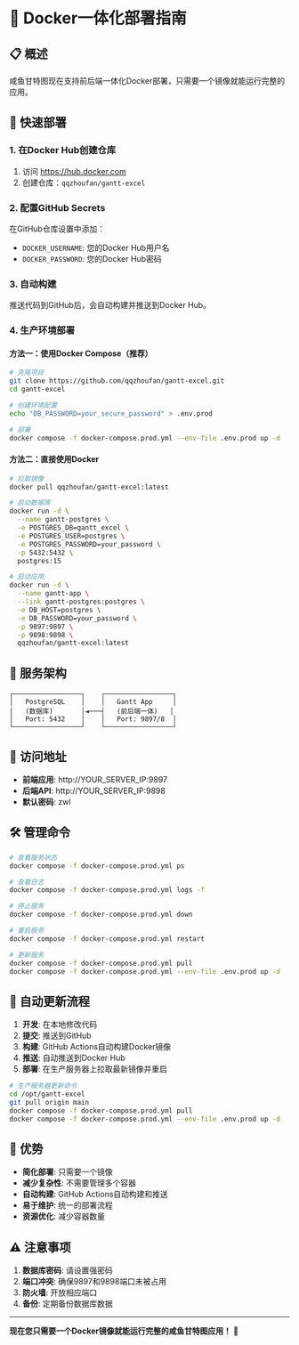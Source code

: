 # 🐳 Docker一体化部署指南

## 📋 概述

咸鱼甘特图现在支持前后端一体化Docker部署，只需要一个镜像就能运行完整的应用。

## 🚀 快速部署

### 1. 在Docker Hub创建仓库
1. 访问 https://hub.docker.com
2. 创建仓库：`qqzhoufan/gantt-excel`

### 2. 配置GitHub Secrets
在GitHub仓库设置中添加：
- `DOCKER_USERNAME`: 您的Docker Hub用户名
- `DOCKER_PASSWORD`: 您的Docker Hub密码

### 3. 自动构建
推送代码到GitHub后，会自动构建并推送到Docker Hub。

### 4. 生产环境部署

#### 方法一：使用Docker Compose（推荐）
```bash
# 克隆项目
git clone https://github.com/qqzhoufan/gantt-excel.git
cd gantt-excel

# 创建环境配置
echo "DB_PASSWORD=your_secure_password" > .env.prod

# 部署
docker compose -f docker-compose.prod.yml --env-file .env.prod up -d
```

#### 方法二：直接使用Docker
```bash
# 拉取镜像
docker pull qqzhoufan/gantt-excel:latest

# 启动数据库
docker run -d \
  --name gantt-postgres \
  -e POSTGRES_DB=gantt_excel \
  -e POSTGRES_USER=postgres \
  -e POSTGRES_PASSWORD=your_password \
  -p 5432:5432 \
  postgres:15

# 启动应用
docker run -d \
  --name gantt-app \
  --link gantt-postgres:postgres \
  -e DB_HOST=postgres \
  -e DB_PASSWORD=your_password \
  -p 9897:9897 \
  -p 9898:9898 \
  qqzhoufan/gantt-excel:latest
```

## 🔧 服务架构

```
┌─────────────────┐    ┌─────────────────┐
│   PostgreSQL    │    │   Gantt App     │
│   (数据库)       │◄───┤   (前后端一体)   │
│   Port: 5432    │    │   Port: 9897/8  │
└─────────────────┘    └─────────────────┘
```

## 📱 访问地址

- **前端应用**: http://YOUR_SERVER_IP:9897
- **后端API**: http://YOUR_SERVER_IP:9898
- **默认密码**: zwl

## 🛠️ 管理命令

```bash
# 查看服务状态
docker compose -f docker-compose.prod.yml ps

# 查看日志
docker compose -f docker-compose.prod.yml logs -f

# 停止服务
docker compose -f docker-compose.prod.yml down

# 重启服务
docker compose -f docker-compose.prod.yml restart

# 更新服务
docker compose -f docker-compose.prod.yml pull
docker compose -f docker-compose.prod.yml --env-file .env.prod up -d
```

## 🔄 自动更新流程

1. **开发**: 在本地修改代码
2. **提交**: 推送到GitHub
3. **构建**: GitHub Actions自动构建Docker镜像
4. **推送**: 自动推送到Docker Hub
5. **部署**: 在生产服务器上拉取最新镜像并重启

```bash
# 生产服务器更新命令
cd /opt/gantt-excel
git pull origin main
docker compose -f docker-compose.prod.yml pull
docker compose -f docker-compose.prod.yml --env-file .env.prod up -d
```

## 🎯 优势

- **简化部署**: 只需要一个镜像
- **减少复杂性**: 不需要管理多个容器
- **自动构建**: GitHub Actions自动构建和推送
- **易于维护**: 统一的部署流程
- **资源优化**: 减少容器数量

## ⚠️ 注意事项

1. **数据库密码**: 请设置强密码
2. **端口冲突**: 确保9897和9898端口未被占用
3. **防火墙**: 开放相应端口
4. **备份**: 定期备份数据库数据

---

**现在您只需要一个Docker镜像就能运行完整的咸鱼甘特图应用！** 🎉
